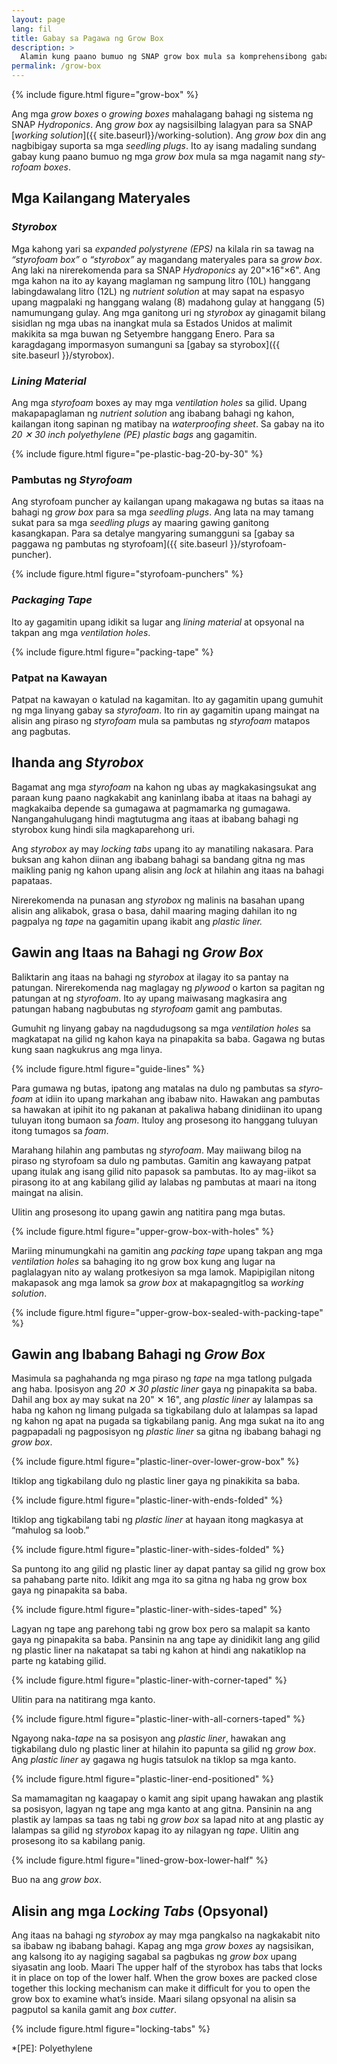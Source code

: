 ```yaml
---
layout: page
lang: fil
title: Gabay sa Pagawa ng Grow Box
description: >
  Alamin kung paano bumuo ng SNAP grow box mula sa komprehensibong gabay na ito.
permalink: /grow-box
---
```


{% include figure.html figure="grow-box" %}

Ang mga <i lang="en">grow boxes</i> o <i lang="en">growing boxes</i> mahalagang
bahagi ng sistema ng SNAP <i lang="en">Hydroponics</i>. Ang <i lang="en">grow box</i>
ay nagsisilbing lalagyan para sa SNAP
[<i lang="en">working solution</i>]({{ site.baseurl}}/working-solution).
Ang <i lang="en">grow box</i> din ang nagbibigay suporta sa mga <i lang="en">seedling plugs</i>.
Ito ay isang madaling sundang gabay kung paano bumuo ng mga <i lang="en">grow box</i>
mula sa mga nagamit nang <i lang="en">styrofoam boxes</i>.

## Mga Kailangang Materyales

### <i lang="en">Styrobox</i>

Mga kahong yari sa <i lang="en">expanded polystyrene (EPS)</i> na kilala rin sa
tawag na <i lang="en">“styrofoam box”</i> o <i lang="en">“styrobox”</i> ay
magandang materyales para sa <i lang="en">grow box</i>. Ang laki na nirerekomenda
para sa SNAP <i lang="en">Hydroponics</i> ay 20"×16"×6". Ang mga kahon na ito
ay kayang maglaman ng sampung litro (10L) hanggang labingdawalang litro (12L) ng
<i lang="en">nutrient solution</i> at may sapat na espasyo upang magpalaki ng 
hanggang walang (8) madahong gulay at hanggang (5) namumungang gulay. Ang mga
ganitong uri ng <i lang="en">styrobox</i> ay ginagamit bilang sisidlan ng mga
ubas na inangkat mula sa Estados Unidos at malimit makikita sa mga buwan ng 
Setyembre hanggang Enero. Para sa karagdagang impormasyon sumanguni sa [gabay
sa styrobox]({{ site.baseurl }}/styrobox).

### <i lang="en">Lining Material</i>

Ang mga <i lang="en">styrofoam</i> boxes ay may mga <i lang="en">ventilation holes</i>
sa gilid. Upang makapapaglaman ng <i lang="en">nutrient solution</i> ang ibabang
bahagi ng kahon, kailangan itong sapinan ng matibay na <i lang="en">waterproofing
sheet</i>. Sa gabay na ito <i lang="en">20 ✕ 30 inch polyethylene (PE) plastic bags</i>
ang gagamitin.

{% include figure.html figure="pe-plastic-bag-20-by-30" %}

### Pambutas ng <i lang="en">Styrofoam</i>

Ang styrofoam puncher ay kailangan upang makagawa ng butas sa itaas na bahagi
ng <i lang="en">grow box</i> para sa mga <i lang="en">seedling plugs</i>. Ang
lata na may tamang sukat para sa mga <i lang="en">seedling plugs</i> ay maaring
gawing ganitong kasangkapan. Para sa detalye mangyaring sumangguni sa [gabay
sa paggawa ng pambutas ng styrofoam]({{ site.baseurl }}/styrofoam-puncher).

{% include figure.html figure="styrofoam-punchers" %}

### <i lang="en">Packaging Tape</i>

Ito ay gagamitin upang idikit sa lugar ang <i lang="en">lining material</i> at
opsyonal na takpan ang mga <i lang="en">ventilation holes</i>.

{% include figure.html figure="packing-tape" %}

### Patpat na Kawayan

Patpat na kawayan o katulad na kagamitan. Ito ay gagamitin upang gumuhit ng mga
linyang gabay sa <i lang="en">styrofoam</i>. Ito rin ay gagamitin upang maingat
na alisin ang piraso ng <i lang="en">styrofoam</i> mula sa pambutas ng
<i lang="en">styrofoam</i> matapos ang pagbutas.

## Ihanda ang <i lang="en">Styrobox</i>

Bagamat ang mga <i lang="en">styrofoam</i> na kahon ng ubas ay magkakasingsukat
ang paraan kung paano nagkakabit ang kaninlang ibaba at itaas na bahagi ay
magkakaiba depende sa gumagawa at pagmamarka ng gumagawa. Nangangahulugang hindi
magtutugma ang itaas at ibabang bahagi ng styrobox kung hindi sila magkaparehong
uri.

Ang <i lang="en">styrobox</i> ay may <i lang="en">locking tabs</i> upang ito ay
manatiling nakasara. Para buksan ang kahon diinan ang ibabang bahagi sa bandang
gitna ng mas maikling panig ng kahon upang alisin ang <i lang="en">lock</i> at
hilahin ang itaas na bahagi papataas.

Nirerekomenda na punasan ang <i lang="en">styrobox</i> ng malinis na basahan
upang alisin ang alikabok, grasa o basa, dahil maaring maging dahilan ito ng
pagpalya ng <i lang="en">tape</i> na gagamitin upang ikabit ang <i lang="en">
plastic liner.</i>

## Gawin ang Itaas na Bahagi ng <i lang="en">Grow Box</i>

Baliktarin ang itaas na bahagi ng <i lang="en">styrobox</i> at ilagay ito sa pantay
na patungan. Nirerekomenda nag maglagay ng <i lang="en">plywood</i> o karton sa
pagitan ng patungan at ng <i lang="en">styrofoam</i>. Ito ay upang maiwasang
magkasira ang patungan habang nagbubutas ng <i lang="en">styrofoam</i> gamit ang
pambutas.

Gumuhit ng linyang gabay na nagdudugsong sa mga <i lang="en">ventilation holes</i>
sa magkatapat na gilid ng kahon kaya na pinapakita sa baba. Gagawa ng butas kung
saan nagkukrus ang mga linya.

{% include figure.html figure="guide-lines" %}

Para gumawa ng butas, ipatong ang matalas na dulo ng pambutas sa <i lang="en">styrofoam</i>
at idiin ito upang markahan ang ibabaw nito. Hawakan ang pambutas sa hawakan at
ipihit ito ng pakanan at pakaliwa habang dinidiinan ito upang tuluyan itong bumaon
sa <i lang="en">foam</i>. Ituloy ang prosesong ito hanggang tuluyan itong tumagos
sa <i lang="en">foam</i>.

Marahang hilahin ang pambutas ng <i lang="en">styrofoam</i>. May maiiwang bilog
na piraso ng styrofoam sa dulo ng pambutas. Gamitin ang kawayang patpat upang
itulak ang isang gilid nito papasok sa pambutas. Ito ay mag-iikot sa pirasong
ito at ang kabilang gilid ay lalabas ng pambutas at maari na itong maingat na
alisin.

Ulitin ang prosesong ito upang gawin ang natitira pang mga butas.

{% include figure.html figure="upper-grow-box-with-holes" %}

Mariing minumungkahi na gamitin ang <i lang="en">packing tape</i> upang takpan
ang mga <i lang="en">ventilation holes</i> sa bahaging ito ng grow box kung ang
lugar na paglalagyan nito ay walang protkesiyon sa mga lamok. Mapipigilan nitong
makapasok ang mga lamok sa <i lang="en">grow box</i> at makapagngitlog sa
<i lang="en">working solution</i>.

{% include figure.html figure="upper-grow-box-sealed-with-packing-tape" %}


## Gawin ang Ibabang Bahagi ng <i lang="en">Grow Box</i>

Masimula sa paghahanda ng mga piraso ng <i lang="en">tape</i> na mga tatlong
pulgada ang haba. Iposisyon ang <i lang="en">20 ✕ 30 plastic liner</i> gaya ng
pinapakita sa baba. Dahil ang box ay may sukat na 20" ✕ 16", ang <i lang="en">
plastic liner</i> ay lalampas sa haba ng kahon ng limang pulgada sa tigkabilang
dulo at lalampas sa lapad ng kahon ng apat na pugada sa tigkabilang panig. Ang
mga sukat na ito ang pagpapadali ng pagposisyon ng <i lang="en">plastic liner</i>
sa gitna ng ibabang bahagi ng <i lang="en">grow box</i>.

{% include figure.html figure="plastic-liner-over-lower-grow-box" %}

Itiklop ang tigkabilang dulo ng plastic liner gaya ng pinakikita sa baba.

{% include figure.html figure="plastic-liner-with-ends-folded" %}

Itiklop ang tigkabilang tabi ng <i lang="en">plastic liner</i> at hayaan itong
magkasya at “mahulog sa loob.”

{% include figure.html figure="plastic-liner-with-sides-folded" %}

Sa puntong ito ang gilid ng plastic liner ay dapat pantay sa gilid ng grow box
sa pahabang parte nito. Idikit ang mga ito sa gitna ng haba ng grow box gaya ng
pinapakita sa baba.

{% include figure.html figure="plastic-liner-with-sides-taped" %}

Lagyan ng tape ang parehong tabi ng grow box pero sa malapit sa kanto gaya ng
pinapakita sa baba. Pansinin na ang tape ay dinidikit lang ang gilid ng plastic
liner na nakatapat sa tabi ng kahon at hindi ang nakatiklop na parte ng katabing
gilid.


{% include figure.html figure="plastic-liner-with-corner-taped" %}

Ulitin para na natitirang mga kanto.

{% include figure.html figure="plastic-liner-with-all-corners-taped" %}

Ngayong naka-<i lang="en">tape</i> na sa posisyon ang <i lang="en">plastic liner</i>,
hawakan ang tigkabilang dulo ng plastic liner at hilahin ito papunta sa gilid ng
<i lang="en">grow box</i>. Ang <i lang="en">plastic liner</i> ay gagawa ng hugis
tatsulok na tiklop sa mga kanto.

{% include figure.html figure="plastic-liner-end-positioned" %}

Sa mamamagitan ng kaagapay o kamit ang sipit upang hawakan ang plastik sa posisyon,
lagyan ng tape ang mga kanto at ang gitna. Pansinin na ang plastik ay lampas sa
taas ng tabi ng <i lang="en">grow box</i> sa lapad nito at ang plastic ay lalampas
sa gilid ng <i lang="en">styrobox</i> kapag ito ay nilagyan ng <i lang="tape">tape</i>.
Ulitin ang prosesong ito sa kabilang panig.


{% include figure.html figure="lined-grow-box-lower-half" %}

Buo na ang <i lang="en">grow box</i>.

## Alisin ang mga <i lang="en">Locking Tabs</i> (Opsyonal)

Ang itaas na bahagi ng <i lang="en">styrobox</i> ay may mga pangkalso na nagkakabit
nito sa ibabaw ng ibabang bahagi. Kapag ang mga <i lang="en">grow boxes</i> ay
nagsisikan, ang kalsong ito ay nagiging sagabal sa pagbukas ng <i lang="en">grow box</i>
upang siyasatin ang loob. Maari 
The upper half of the styrobox has tabs that locks it in place on top of the
lower half. When the grow boxes are packed close together this locking mechanism
can make it difficult for you to open the grow box to examine what’s inside.
Maari silang opsyonal na alisin sa pagputol sa kanila gamit ang <i lang="en">box cutter</i>.

{% include figure.html figure="locking-tabs" %}


*[PE]: Polyethylene
